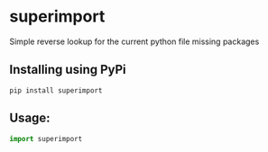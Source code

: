 # superimport
Simple reverse lookup for the current python file missing packages
## Installing using PyPi
`pip install superimport`
## Usage:
```python
import superimport
```
